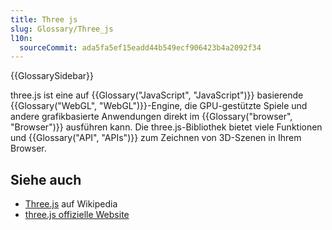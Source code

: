```yaml
---
title: Three js
slug: Glossary/Three_js
l10n:
  sourceCommit: ada5fa5ef15eadd44b549ecf906423b4a2092f34
---
```


{{GlossarySidebar}}

three.js ist eine auf {{Glossary("JavaScript", "JavaScript")}} basierende {{Glossary("WebGL", "WebGL")}}-Engine, die GPU-gestützte Spiele und andere grafikbasierte Anwendungen direkt im {{Glossary("browser", "Browser")}} ausführen kann. Die three.js-Bibliothek bietet viele Funktionen und {{Glossary("API", "APIs")}} zum Zeichnen von 3D-Szenen in Ihrem Browser.

## Siehe auch

- [Three.js](https://en.wikipedia.org/wiki/Three.js) auf Wikipedia
- [three.js offizielle Website](https://threejs.org/)
